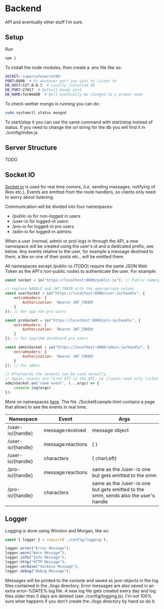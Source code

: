 # Backend

API and eventually other stuff I'm sure.

## Setup

Run

```bash
npm i 
```

To install the node modules, then create a .env file like so:

```bash
SECRET='supersafesecret99'
PORT=8000  # Or whatever port you want to listen to
DB_HOST=127.0.0.1  # Locally installed db
DB_PORT=27017  # Default mongo port
DB_NAME=TecWebDB  # Will eventually be changed to a proper name
```

To check wether mongo is running you can do:

```bash
sudo systemctl status mongod
```

To start/stop it you can use the same command with start/stop instead of status.
If you need to change the url string for the db you will find it in ./config/index.js

## Server Structure

TODO

## Socket IO

[Socket.io](https://socket.io) is used for real time comms, (i.e. sending messages, notifying of likes etc.). Events are emitted from the route handlers, so clients only need to worry about listening.

Communication will be divided into four namespaces:
* /public-io for non-logged in users
* /user-io for logged-in users
* /pro-io for logged-in pro users
* /adin-io for logged-in admins

When a user (normal, admin or pro) logs in through the API, a new namespace will be created using the user's id and a dedicated prefix, see below. Any events relative to the user, for example a message destined to them, a like on one of their posts etc., will be emitted there.

All namespaces except /public-io (TODO) require the same JSON Web Token as the API's non-public routes to authenticate the user. For example:

```js
const socket = io("https://localhost:8000/public-io"); // Public namespace

// replace HANDLE and JWT_TOKEN with the appropriate values
const userSocket = io("https://localhost:8000/user-io/handle", {
    extraHeaders: {
        Authorization: 'Bearer JWT_TOKEN'
    }
}); // For app non pro users

const proSocket = io("https://localhost:8000/pro-io/handle", {
    extraHeaders: {
        Authorization: 'Bearer JWT_TOKEN'
    }
}); // For app/smm dashboard pro users

const adminSocket = io("https://localhost:8000/admin-io/handle", {
    extraHeaders: {
        Authorization: 'Bearer JWT_TOKEN'
    }
}); // For admin

// Afterwards the sockets can be used normally.
// Again, events are fired off in the API, so clients need only listen to them (AKA only use .on and not .emit)
adminSocket.on('some event', (...args) => {
    console.log(args)
});
```

More on namespaces [here](https://socket.io/docs/v4/namespaces/). The file ./SocketExample.html contains a page that allows to see the events in real time.

| Namespace | Event | Args |
|-------|-------|-------|
| /user-io/{handle} | message:received | message object |
| /user-io/{handle} | message:reactions | {  } |
| /user-io/{handle} | characters | { charLeft} |
| /pro-io/{handle} | message:reactions | same as the /user-io one but gets emitted to the smm |
| /pro-io/{handle} | characters | same as the /user-io one but gets emitted to the smm, sends also the user's handle |

## Logger

Logging is done using Winston and Morgan, like so:

```js
const { logger } = require('./config/logging');

logger.error("Error Message");
logger.warn("Warn Message");
logger.info("Info Message");
logger.http("HTTP Message");
logger.verbose("Verbose Message");
logger.debug("Debug Message");
```

Messages will be printed to the console and saved as json objects in the log files contained in the ./logs directory. Error messages are also saved in an extra error-%DATE%.log file. A new log file gets created every day and log files older than 5 days are deleted (see ./config/logging.js). I'm not 100% sure what happens if you don't create the ./logs directory by hand so do it.